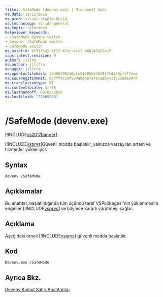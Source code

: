 ```yaml
---
title: -SafeMode (devenv.exe) | Microsoft Docs
ms.date: 11/15/2016
ms.prod: visual-studio-dev14
ms.technology: vs-ide-general
ms.topic: reference
helpviewer_keywords:
- /SafeMode Devenv switch
- Devenv, /SafeMode switch
- SafeMode switch
ms.assetid: b191f6a5-8f12-47ec-bcc7-b68149a22aa8
caps.latest.revision: 9
author: jillre
ms.author: jillfra
manager: jillfra
ms.openlocfilehash: 28480399238c1c915056d3929f8fd188cfff7eca
ms.sourcegitcommit: 6cfffa72af599a9d667249caaaa411bb28ea69fd
ms.translationtype: MT
ms.contentlocale: tr-TR
ms.lasthandoff: 09/02/2020
ms.locfileid: "72665503"
---
```

# <a name="safemode-devenvexe"></a>/SafeMode (devenv.exe)
[!INCLUDE[vs2017banner](../../includes/vs2017banner.md)]

[!INCLUDE[vsprvs](../../includes/vsprvs-md.md)]Güvenli modda başlatılır, yalnızca varsayılan ortam ve hizmetler yükleniyor.

## <a name="syntax"></a>Syntax

```
devenv /SafeMode
```

## <a name="remarks"></a>Açıklamalar
 Bu anahtar, başlatıldığında tüm üçüncü taraf VSPackages 'nin yüklenmesini engeller [!INCLUDE[vsprvs](../../includes/vsprvs-md.md)] ve böylece kararlı yürütmeyi sağlar.

## <a name="description"></a>Açıklama
 Aşağıdaki örnek [!INCLUDE[vsprvs](../../includes/vsprvs-md.md)] güvenli modda başlatılır.

## <a name="code"></a>Kod

```
Devenv.exe /SafeMode
```

## <a name="see-also"></a>Ayrıca Bkz.
 [Devenv Komut Satırı Anahtarları](../../ide/reference/devenv-command-line-switches.md)
